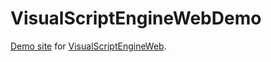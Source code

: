 # VisualScriptEngineWebDemo

[Demo site](http://kovacsv.github.io/VisualScriptEngineWebDemo) for [VisualScriptEngineWeb](https://github.com/kovacsv/VisualScriptEngineWeb).
